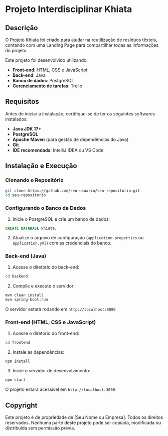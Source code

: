 # Projeto Interdisciplinar Khiata

## Descrição
O Projeto Khiata foi criado para ajudar na reutilização de resíduos têxteis, contando com uma Landing Page para compartilhar todas as informações do projeto.

Este projeto foi desenvolvido utilizando:
- **Front-end**: HTML, CSS e JavaScript
- **Back-end**: Java
- **Banco de dados**: PostgreSQL
- **Gerenciamento de tarefas**: Trello

## Requisitos
Antes de iniciar a instalação, certifique-se de ter os seguintes softwares instalados:

- **Java JDK 17+**
- **PostgreSQL**
- **Apache Maven** (para gestão de dependências do Java)
- **Git**
- **IDE recomendada**: IntelliJ IDEA ou VS Code

## Instalação e Execução

### Clonando o Repositório
```bash
git clone https://github.com/seu-usuario/seu-repositorio.git
cd seu-repositorio
```

### Configurando o Banco de Dados
1. Inicie o PostgreSQL e crie um banco de dados:
```sql
CREATE DATABASE khiata;
```
2. Atualize o arquivo de configuração (`application.properties` ou `application.yml`) com as credenciais do banco.

### Back-end (Java)
1. Acesse o diretório do back-end:
```bash
cd backend
```
2. Compile e execute o servidor:
```bash
mvn clean install
mvn spring-boot:run
```
O servidor estará rodando em `http://localhost:8080`

### Front-end (HTML, CSS e JavaScript)
1. Acesse o diretório do front-end:
```bash
cd frontend
```
2. Instale as dependências:
```bash
npm install
```
3. Inicie o servidor de desenvolvimento:
```bash
npm start
```
O projeto estará acessível em `http://localhost:3000`

## Copyright
Este projeto é de propriedade de [Seu Nome ou Empresa]. Todos os direitos reservados. Nenhuma parte deste projeto pode ser copiada, modificada ou distribuída sem permissão prévia.

